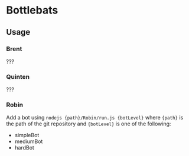 # Bottlebats

## Usage

### Brent

???

### Quinten

???

### Robin

Add a bot using `nodejs {path}/Robin/run.js {botLevel}` where `{path}` is the path of the git repository and `{botLevel}` is one of the following:
* simpleBot
* mediumBot
* hardBot